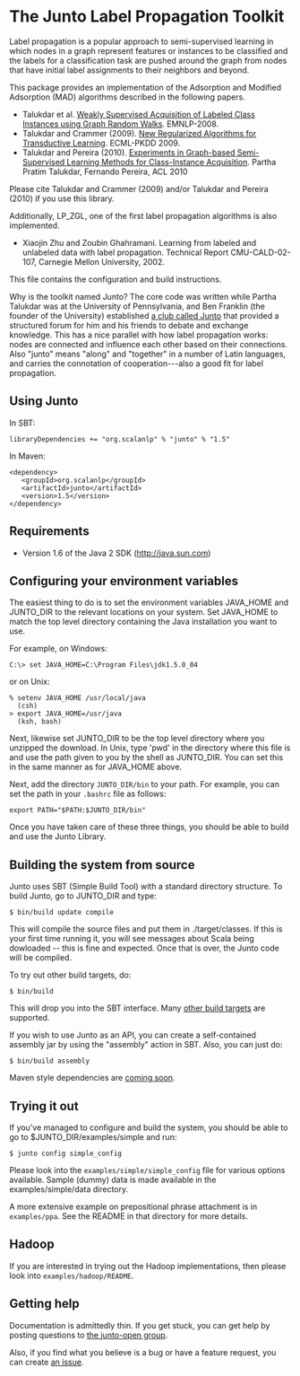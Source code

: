 # The Junto Label Propagation Toolkit

Label propagation is a popular approach to semi-supervised learning in which nodes in a graph represent features or instances to be classified and the labels for a classification task are pushed around the graph from nodes that have initial label assignments to their neighbors and beyond.

This package provides an implementation of the Adsorption and  Modified Adsorption (MAD) algorithms described in the following papers.

* Talukdar et al. [Weakly Supervised Acquisition of Labeled Class Instances using Graph Random Walks](http://aclweb.org/anthology/D/D08/D08-1061.pdf). EMNLP-2008.
* Talukdar and Crammer (2009). [New Regularized Algorithms for Transductive Learning](http://talukdar.net/papers/adsorption_ecml09.pdf). ECML-PKDD 2009.
* Talukdar and Pereira (2010). [Experiments in Graph-based Semi-Supervised Learning Methods for Class-Instance Acquisition](http://aclweb.org/anthology/P/P10/P10-1149.pdf). Partha Pratim Talukdar, Fernando Pereira, ACL 2010

Please cite Talukdar and Crammer (2009) and/or Talukdar and Pereira (2010) if you use this library.

Additionally, LP_ZGL, one of the first label propagation algorithms is also implemented.

* Xiaojin Zhu and Zoubin Ghahramani. Learning from labeled and unlabeled data with label propagation.  Technical Report CMU-CALD-02-107, Carnegie Mellon University, 2002.

This file contains the configuration and build instructions. 

Why is the toolkit named Junto? The core code was written while Partha Talukdar was at the University of Pennsylvania, and Ben Franklin (the founder of the University) established [a club called Junto](http://en.wikipedia.org/wiki/Junto_(club)) that provided a structured forum for him and his friends to debate and exchange knowledge. This has a nice parallel with how label propagation works: nodes are connected and influence each other based on their connections. Also "junto" means "along" and "together" in a number of Latin languages, and carries the connotation of cooperation---also a good fit for label propagation.

## Using Junto

In SBT:

    libraryDependencies += "org.scalanlp" % "junto" % "1.5"

In Maven:

    <dependency>
       <groupId>org.scalanlp</groupId>
       <artifactId>junto</artifactId>
       <version>1.5</version>
    </dependency>


## Requirements

* Version 1.6 of the Java 2 SDK (http://java.sun.com)


## Configuring your environment variables

The easiest thing to do is to set the environment variables JAVA_HOME and JUNTO_DIR to the relevant locations on your system. Set JAVA_HOME to match the top level directory containing the Java installation you want to use.

For example, on Windows:

```
C:\> set JAVA_HOME=C:\Program Files\jdk1.5.0_04
```

or on Unix:

```
% setenv JAVA_HOME /usr/local/java
  (csh)
> export JAVA_HOME=/usr/java
  (ksh, bash)
```

Next, likewise set JUNTO_DIR to be the top level directory where you unzipped the download. In Unix, type 'pwd' in the directory where this file is and use the path given to you by the shell as JUNTO_DIR.  You can set this in the same manner as for JAVA_HOME above.

Next, add the directory `JUNTO_DIR/bin` to your path. For example, you can set the path in your `.bashrc` file as follows:

```
export PATH="$PATH:$JUNTO_DIR/bin"
```

Once you have taken care of these three things, you should be able to
build and use the Junto Library.

## Building the system from source

Junto uses SBT (Simple Build Tool) with a standard directory structure.  To build Junto, go to JUNTO_DIR and type:

```
$ bin/build update compile
```

This will compile the source files and put them in ./target/classes. If this is your first time running it, you will see messages about Scala being dowloaded -- this is fine and expected. Once that is over, the Junto code will be compiled.

To try out other build targets, do:

```
$ bin/build
```

This will drop you into the SBT interface.  Many [other build targets](https://github.com/harrah/xsbt/wiki/Getting-Started-Running) are supported.

If you wish to use Junto as an API, you can create a self-contained
assembly jar by using the "assembly" action in SBT. Also, you can just do:

```
$ bin/build assembly
```

Maven style dependencies are [coming soon](https://github.com/scalanlp/junto/issues/1).


## Trying it out

If you've managed to configure and build the system, you should be  able to go to $JUNTO_DIR/examples/simple and run:

```
$ junto config simple_config
```

Please look into the `examples/simple/simple_config` file for various options available. Sample (dummy) data is made available in the  examples/simple/data directory.

A more extensive example on prepositional phrase attachment is in `examples/ppa`. See the README in that directory for more details.

## Hadoop

If you are interested in trying out the Hadoop implementations, then please look into `examples/hadoop/README`.


## Getting help


Documentation is admittedly thin. If you get stuck, you can get help by posting questions to [the junto-open group](http://groups.google.com/group/junto-open). 

Also, if you find what you believe is a bug or have a feature request, you can create [an issue](https://github.com/scalanlp/junto/issues).
